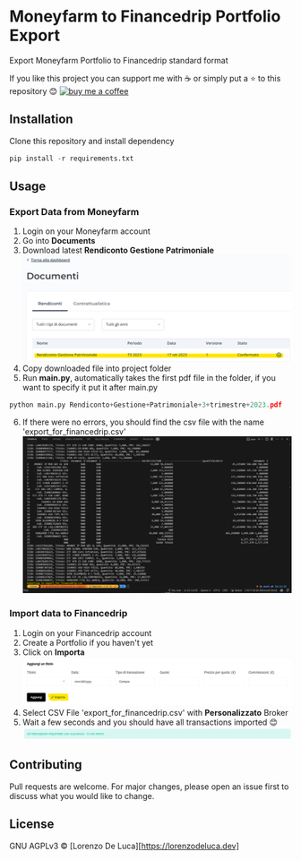 # Moneyfarm to Financedrip Portfolio Export
Export Moneyfarm Portfolio to Financedrip standard format

If you like this project you can support me with :coffee: or simply put a :star: to this repository :blush:
[![buy me a coffee](https://img.shields.io/badge/support-buymeacoffee-222222.svg?style=flat-square)](https://www.buymeacoffee.com/lorenzodeluca)

## Installation

Clone this repository and install dependency
```python
pip install -r requirements.txt 
```
## Usage

### Export Data from Moneyfarm
1. Login on your Moneyfarm account
2. Go into **Documents** 
3. Download latest **Rendiconto Gestione Patrimoniale** 
![Download MF](images/download-rendiconto.png)
4. Copy downloaded file into project folder
5. Run **main.py**, automatically takes the first pdf file in the folder, if you want to specify it put it after main.py
  ```python
python main.py Rendiconto+Gestione+Patrimoniale+3+trimestre+2023.pdf
```
6. If there were no errors, you should find the csv file with the name 'export_for_financedrip.csv'
![Exporting MF](images/exporting.png)

### Import data to Financedrip
1. Login on your Financedrip account
2. Create a Portfolio if you haven't yet
3. Click on **Importa** 
![Import Financedrip](images/financedrip-importa.png)
4. Select CSV File 'export_for_financedrip.csv' with **Personalizzato** Broker
5. Wait a few seconds and you should have all transactions imported :blush:
![Imported Financedrip](images/imported.png)

## Contributing
Pull requests are welcome. For major changes, please open an issue first to discuss what you would like to change.

## License
GNU AGPLv3 © [Lorenzo De Luca][https://lorenzodeluca.dev]